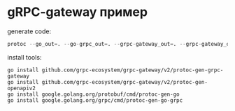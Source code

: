 # gRPC-gateway пример


generate code:

```s
protoc --go_out=. --go-grpc_out=. --grpc-gateway_out=. --grpc-gateway_opt generate_unbound_methods=true --openapiv2_out . api.proto
```

install tools:
```
go install github.com/grpc-ecosystem/grpc-gateway/v2/protoc-gen-grpc-gateway
go install github.com/grpc-ecosystem/grpc-gateway/v2/protoc-gen-openapiv2
go install google.golang.org/protobuf/cmd/protoc-gen-go
go install google.golang.org/grpc/cmd/protoc-gen-go-grpc
```
